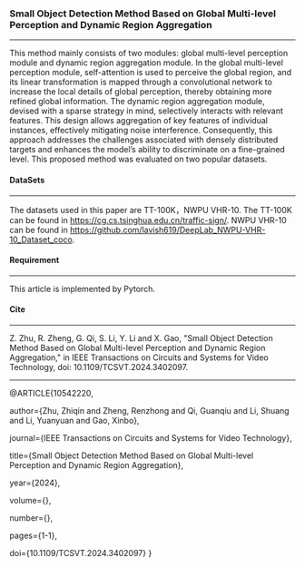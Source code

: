 ### Small Object Detection Method Based on Global Multi-level Perception and Dynamic Region Aggregation

-----------

This method mainly consists of two modules: global multi-level perception module and dynamic region aggregation module. In the global multi-level perception module, self-attention is used to perceive the global region, and its linear transformation is mapped through a convolutional network to increase the local details of global perception, thereby obtaining more refined global information. The dynamic region aggregation module, devised with a sparse strategy in mind, selectively interacts with relevant features. This design allows aggregation of key features of individual instances, effectively mitigating noise interference. Consequently, this approach addresses the challenges associated with densely distributed targets and enhances the model’s ability to discriminate on a fine-grained level. This proposed method was evaluated on two popular datasets. 

#### DataSets

----------

The datasets used in this paper are TT-100K，NWPU VHR-10. The TT-100K can be found in https://cg.cs.tsinghua.edu.cn/traffic-sign/. NWPU VHR-10 can be found in https://github.com/lavish619/DeepLab_NWPU-VHR-10_Dataset_coco.

#### Requirement

-------------------

This article is implemented by Pytorch.

#### Cite

----------------------------------------------
Z. Zhu, R. Zheng, G. Qi, S. Li, Y. Li and X. Gao, "Small Object Detection Method Based on Global Multi-level Perception and Dynamic Region Aggregation," in IEEE Transactions on Circuits and Systems for Video Technology, doi: 10.1109/TCSVT.2024.3402097. 

----------------------------------------------

@ARTICLE{10542220,
  
  author={Zhu, Zhiqin and Zheng, Renzhong and Qi, Guanqiu and Li, Shuang and Li, Yuanyuan and Gao, Xinbo},
  
  journal={IEEE Transactions on Circuits and Systems for Video Technology}, 
  
  title={Small Object Detection Method Based on Global Multi-level Perception and Dynamic Region Aggregation}, 
  
  year={2024},
  
  volume={},
  
  number={},
  
  pages={1-1},
  
  doi={10.1109/TCSVT.2024.3402097}
  }
